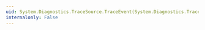 ```yaml
---
uid: System.Diagnostics.TraceSource.TraceEvent(System.Diagnostics.TraceEventType,System.Int32,System.String)
internalonly: False
---
```

